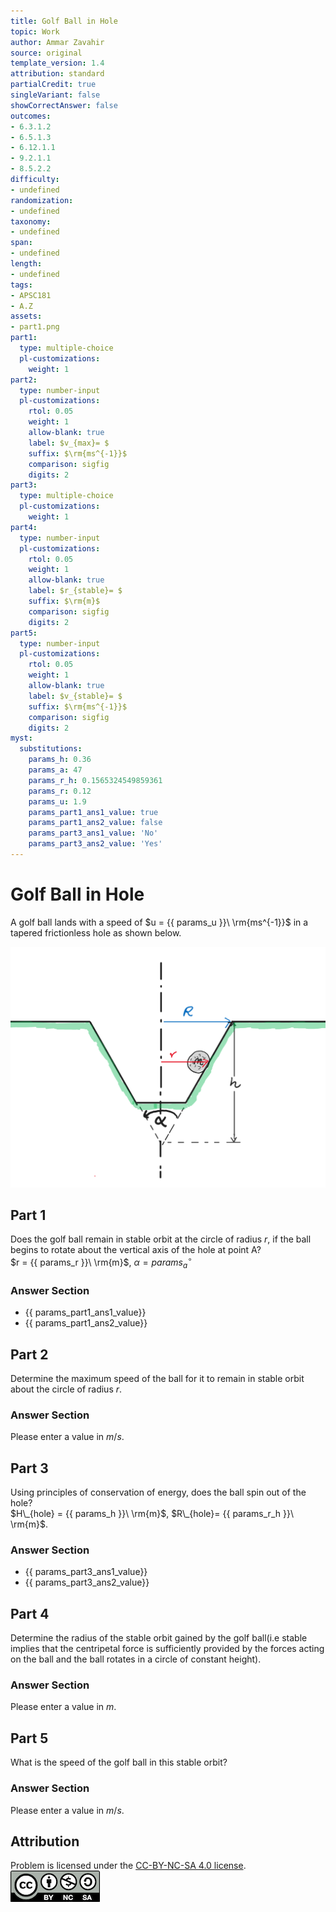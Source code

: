 ```yaml
---
title: Golf Ball in Hole
topic: Work
author: Ammar Zavahir
source: original
template_version: 1.4
attribution: standard
partialCredit: true
singleVariant: false
showCorrectAnswer: false
outcomes:
- 6.3.1.2
- 6.5.1.3
- 6.12.1.1
- 9.2.1.1
- 8.5.2.2
difficulty:
- undefined
randomization:
- undefined
taxonomy:
- undefined
span:
- undefined
length:
- undefined
tags:
- APSC181
- A.Z
assets:
- part1.png
part1:
  type: multiple-choice
  pl-customizations:
    weight: 1
part2:
  type: number-input
  pl-customizations:
    rtol: 0.05
    weight: 1
    allow-blank: true
    label: $v_{max}= $
    suffix: $\rm{ms^{-1}}$
    comparison: sigfig
    digits: 2
part3:
  type: multiple-choice
  pl-customizations:
    weight: 1
part4:
  type: number-input
  pl-customizations:
    rtol: 0.05
    weight: 1
    allow-blank: true
    label: $r_{stable}= $
    suffix: $\rm{m}$
    comparison: sigfig
    digits: 2
part5:
  type: number-input
  pl-customizations:
    rtol: 0.05
    weight: 1
    allow-blank: true
    label: $v_{stable}= $
    suffix: $\rm{ms^{-1}}$
    comparison: sigfig
    digits: 2
myst:
  substitutions:
    params_h: 0.36
    params_a: 47
    params_r_h: 0.1565324549859361
    params_r: 0.12
    params_u: 1.9
    params_part1_ans1_value: true
    params_part1_ans2_value: false
    params_part3_ans1_value: 'No'
    params_part3_ans2_value: 'Yes'
---
```

# Golf Ball in Hole
A golf ball lands with a speed of $u = {{ params_u }}\ \rm{ms^{-1}}$ in a tapered frictionless hole as shown below.

<img src="part1.png" width=600>

## Part 1

Does the golf ball remain in stable orbit at the circle of radius $r$, if the ball begins to rotate about the vertical axis of the hole at point A?<br>
$r = {{ params_r }}\ \rm{m}$, $\alpha = {{ params_a }}^{\circ}$

### Answer Section

- {{ params_part1_ans1_value}}
- {{ params_part1_ans2_value}}

## Part 2

Determine the maximum speed of the ball for it to remain in stable orbit about the circle of radius $r$.

### Answer Section

Please enter a value in $m/s$.

## Part 3

Using principles of conservation of energy, does the ball spin out of the hole?<br>
$H\_{hole} = {{ params_h }}\ \rm{m}$, $R\_{hole}= {{ params_r_h }}\ \rm{m}$.

### Answer Section

- {{ params_part3_ans1_value}}
- {{ params_part3_ans2_value}}

## Part 4

Determine the radius of the stable orbit gained by the golf ball(i.e stable implies that the centripetal force is sufficiently provided by the forces acting on the ball and the ball rotates in a circle of constant height).

### Answer Section

Please enter a value in $m$.

## Part 5

What is the speed of the golf ball in this stable orbit?

### Answer Section

Please enter a value in $m/s$.

## Attribution

Problem is licensed under the [CC-BY-NC-SA 4.0 license](https://creativecommons.org/licenses/by-nc-sa/4.0/).<br> ![The Creative Commons 4.0 license requiring attribution-BY, non-commercial-NC, and share-alike-SA license.](https://raw.githubusercontent.com/firasm/bits/master/by-nc-sa.png)